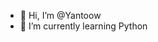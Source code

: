 - 👋 Hi, I’m @Yantoow
- 🌱 I’m currently learning Python

<!---
Yantoow/Yantoow is a ✨ special ✨ repository because its `README.md` (this file) appears on your GitHub profile.
You can click the Preview link to take a look at your changes.
--->
